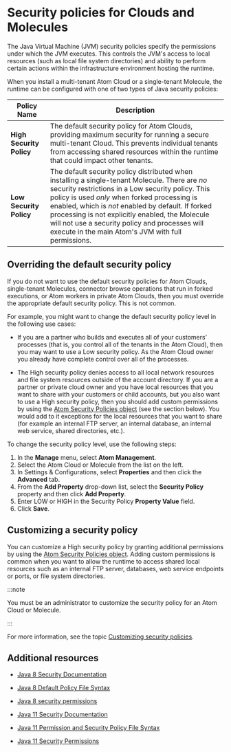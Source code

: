 # Security policies for Clouds and Molecules 

<head>
  <meta name="guidename" content="Integration"/>
  <meta name="context" content="GUID-19d244bf-2cab-45a8-8d8e-49ebde3eddc7"/>
</head>


The Java Virtual Machine \(JVM\) security policies specify the permissions under which the JVM executes. This controls the JVM's access to local resources \(such as local file system directories\) and ability to perform certain actions within the infrastructure environment hosting the runtime.

When you install a multi-tenant Atom Cloud or a single-tenant Molecule, the runtime can be configured with one of two types of Java security policies:

| Policy Name         | Description  |
| --------------------| ------------ |
| **High Security Policy** | The default security policy for Atom Clouds, providing maximum security for running a secure multi-tenant Cloud. This prevents individual tenants from accessing shared resources within the runtime that could impact other tenants. |
| **Low Security Policy**  | The default security policy distributed when installing a single-tenant Molecule. There are *no* security restrictions in a Low security policy. This policy is used *only* when forked processing is enabled, which is *not* enabled by default. If forked processing is not explicitly enabled, the Molecule will not use a security policy and processes will execute in the main Atom's JVM with full permissions. |


## Overriding the default security policy 

If you do not want to use the default security policies for Atom Clouds, single-tenant Molecules, connector browse operations that run in forked executions, or Atom workers in private Atom Clouds, then you must override the appropriate default security policy. This is not common.

For example, you might want to change the default security policy level in the following use cases:

-   If you are a partner who builds and executes all of your customers’ processes \(that is, you control all of the tenants in the Atom Cloud\), then you may want to use a Low security policy. As the Atom Cloud owner you already have complete control over all of the processes.

-   The High security policy denies access to all local network resources and file system resources outside of the account directory. If you are a partner or private cloud owner and you have local resources that you want to share with your customers or child accounts, but you also want to use a High security policy, then you should add custom permissions by using the [Atom Security Policies object](https://developer.boomi.com/api/platformapi#tag/AtomSecurityPolicies) \(see the section below\). You would add to it exceptions for the local resources that you want to share \(for example an internal FTP server, an internal database, an internal web service, shared directories, etc.\).


To change the security policy level, use the following steps:

1.  In the **Manage** menu, select **Atom Management**.
2.  Select the Atom Cloud or Molecule from the list on the left.
3.  In Settings & Configurations, select **Properties** and then click the **Advanced** tab.
4.  From the **Add Property** drop-down list, select the **Security Policy** property and then click **Add Property**.
5.  Enter LOW or HIGH in the Security Policy **Property Value** field.
6.  Click **Save**.

## Customizing a security policy

You can customize a High security policy by granting additional permissions by using the [Atom Security Policies object](https://developer.boomi.com/api/platformapi#tag/AtomSecurityPolicies). Adding custom permissions is common when you want to allow the runtime to access shared local resources such as an internal FTP server, databases, web service endpoints or ports, or file system directories.

:::note

You must be an administrator to customize the security policy for an Atom Cloud or Molecule.

:::

For more information, see the topic [Customizing security policies](int-Customizing_security_policies_1905f01b-b46d-4161-896d-802d360308bf.md).


## Additional resources 

-   [Java 8 Security Documentation](http://docs.oracle.com/javase/8/docs/technotes/guides/security/)

-   [Java 8 Default Policy File Syntax](http://docs.oracle.com/javase/8/docs/technotes/guides/security/PolicyFiles.html)

-   [Java 8 security permissions](http://docs.oracle.com/javase/8/docs/technotes/guides/security/permissions.html)

-   [Java 11 Security Documentation](https://docs.oracle.com/en/java/javase/11/security/java-security-overview1.html#GUID-2EF91196-D468-4D0F-8FDC-DA2BEA165D10)

-   [Java 11 Permission and Security Policy File Syntax](https://docs.oracle.com/en/java/javase/11/security/permissions-jdk1.html#GUID-789089CA-8557-4017-B8B0-6899AD3BA18D)

-   [Java 11 Security Permissions](https://docs.oracle.com/en/java/javase/11/security/permissions-jdk1.html#GUID-1E8E213A-D7F2-49F1-A2F0-EFB3397A8C95)